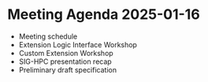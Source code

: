 # Meeting Agenda 2025-01-16

- Meeting schedule
- Extension Logic Interface Workshop
- Custom Extension Workshop
- SIG-HPC presentation recap
- Preliminary draft specification

